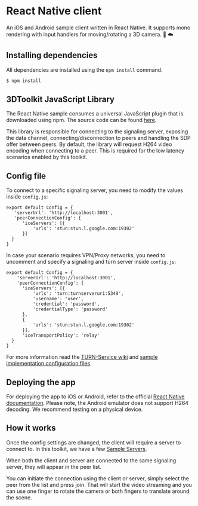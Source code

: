 # React Native client

An iOS and Android sample client written in React Native. It supports mono rendering with input handlers for moving/rotating a 3D camera. :iphone: :cloud:

## Installing dependencies

All dependencies are installed using the `npm install` command.

```bash
$ npm install
```

## 3DToolkit JavaScript Library

The React Native sample consumes a universal JavaScript plugin that is downloaded using npm. The source code can be found [here](https://github.com/CatalystCode/js-3dtoolkit). 

This library is responsible for connecting to the signaling server, exposing the data channel, connecting/disconnection to peers and handling the SDP offer between peers. By default, the library will request H264 video encoding when connecting to a peer. This is required for the low latency scenarios enabled by this toolkit.

## Config file

To connect to a specific signaling server, you need to modify the values inside `config.js`:
```  
export default Config = {
   'serverUrl': 'http://localhost:3001',
   'peerConnectionConfig': {
      'iceServers': [{
          'urls': 'stun:stun.l.google.com:19302'
      }]
  } 
}
```

In case your scenario requires VPN/Proxy networks, you need to uncomment and specify a signaling and turn server inside `config.js`:
```  
export default Config = {
    'serverUrl': 'http://localhost:3001',
    'peerConnectionConfig': {
      'iceServers': [{
          'urls': 'turn:turnserveruri:5349',
          'username': 'user',
          'credential': 'password',
          'credentialType': 'password'
      },
      {
          'urls': 'stun:stun.l.google.com:19302'
      }],
      'iceTransportPolicy': 'relay'
  }
}
```

For more information read the [TURN-Service wiki](https://github.com/CatalystCode/3dtoolkit/wiki/TURN-Service) and [sample implementation configuration files](https://github.com/CatalystCode/3dtoolkit/wiki/JSON-Config-Files).

## Deploying the app

For deploying the app to iOS or Android, refer to the official [React Native documentation](https://facebook.github.io/react-native/docs/getting-started.html). Please note, the Android emulator does not support H264 decoding. We recommend testing on a physical device. 

## How it works

Once the config settings are changed, the client will require a server to connect to. In this toolkit, we have a few [Sample Servers](https://github.com/CatalystCode/3dtoolkit/tree/master/Samples/Server). 

When both the client and server are connected to the same signaling server, they will appear in the peer list. 

You can initiate the connection using the client or server, simply select the peer from the list and press join. That will start the video streaming and you can use one finger to rotate the camera or both fingers to translate around the scene.
